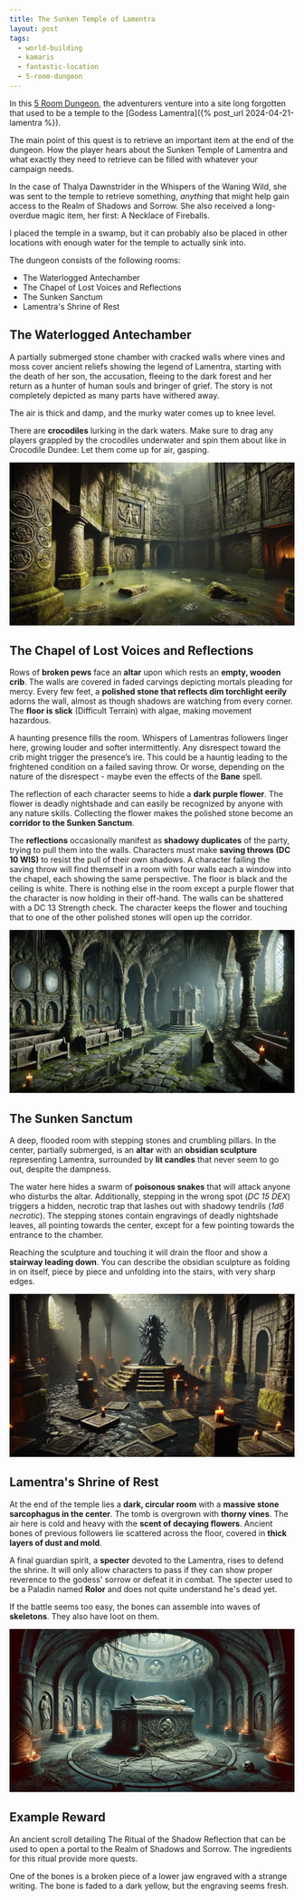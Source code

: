 ```yaml
---
title: The Sunken Temple of Lamentra
layout: post
tags:
  - world-building
  - kamaris
  - fantastic-location
  - 5-room-dungeon
---
```


In this [5 Room Dungeon](https://www.roleplayingtips.com/5-room-dungeons/), the adventurers venture into a site long forgotten that used to be a temple to the [Godess Lamentra]({% post_url 2024-04-21-lamentra %}).

The main point of this quest is to retrieve an important item at the end of the dungeon. How the player hears about the Sunken Temple of Lamentra and what exactly they need to retrieve can be filled with whatever your campaign needs.

In the case of Thalya Dawnstrider in the Whispers of the Waning Wild, she was sent to the temple to retrieve something, _anything_ that might help gain access to the Realm of Shadows and Sorrow. She also received a long-overdue magic item, her first: A Necklace of Fireballs.

I placed the temple in a swamp, but it can probably also be placed in other locations with enough water for the temple to actually sink into.

The dungeon consists of the following rooms:

- The Waterlogged Antechamber
- The Chapel of Lost Voices and Reflections
- The Sunken Sanctum
- Lamentra's Shrine of Rest

## The Waterlogged Antechamber

A partially submerged stone chamber with cracked walls where vines and moss cover ancient reliefs showing the legend of Lamentra, starting with the death of her son, the accusation, fleeing to the dark forest and her return as a hunter of human souls and bringer of grief. The story is not completely depicted as many parts have withered away. 

The air is thick and damp, and the murky water comes up to knee level.

There are **crocodiles** lurking in the dark waters. Make sure to drag any players grappled by the crocodiles underwater and spin them about like in Crocodile Dundee: Let them come up for air, gasping.

![The Waterlogged Antechamber](./the-waterlogged-antechamber.png)

## The Chapel of Lost Voices and Reflections

Rows of **broken pews** face an **altar** upon which rests an **empty, wooden crib**. The walls are covered in faded carvings depicting mortals pleading for mercy. Every few feet, a **polished stone that reflects dim torchlight eerily** adorns the wall, almost as though shadows are watching from every corner. The **floor is slick** (Difficult Terrain) with algae, making movement hazardous.

A haunting presence fills the room. Whispers of Lamentras followers linger here, growing louder and softer intermittently. Any disrespect toward the crib might trigger the presence’s ire. This could be a hauntig leading to the frightened condition on a failed saving throw. Or worse, depending on the nature of the disrespect - maybe even the effects of the **Bane** spell.

The reflection of each character seems to hide a **dark purple flower**. The flower is deadly nightshade and can easily be recognized by anyone with any nature skills. Collecting the flower makes the polished stone become an **corridor to the Sunken Sanctum**.

The **reflections** occasionally manifest as **shadowy duplicates** of the party, trying to pull them into the walls. Characters must make **saving throws (DC 10 WIS)** to resist the pull of their own shadows. A character failing the saving throw will find themself in a room with four walls each a window into the chapel, each showing the same perspective. The floor is black and the ceiling is white. There is nothing else in the room except a purple flower that the character is now holding in their off-hand. The walls can be shattered with a DC 13 Strength check. The character keeps the flower and touching that to one of the other polished stones will open up the corridor.

![The Chapel of Lost Voices and Reflections](./the-chapel-of-lost-voices-and-reflections.png)

## The Sunken Sanctum

A deep, flooded room with stepping stones and crumbling pillars. In the center, partially submerged, is an **altar** with an **obsidian sculpture** representing Lamentra, surrounded by **lit candles** that never seem to go out, despite the dampness.

The water here hides a swarm of **poisonous snakes** that will attack anyone who disturbs the altar. Additionally, stepping in the wrong spot (*DC 15 DEX*) triggers a hidden, necrotic trap that lashes out with shadowy tendrils (*1d6 necrotic*). The stepping stones contain engravings of deadly nightshade leaves, all pointing towards the center, except for a few pointing towards the entrance to the chamber.

Reaching the sculpture and touching it will drain the floor and show a **stairway leading down**. You can describe the obsidian sculpture as folding in on itself, piece by piece and unfolding into the stairs, with very sharp edges.

![The Sunken Sanctum](./the-sunken-sanktum.png)

## Lamentra's Shrine of Rest

At the end of the temple lies a **dark, circular room** with a **massive stone sarcophagus in the center**. The tomb is overgrown with **thorny vines**. The air here is cold and heavy with the **scent of decaying flowers**. Ancient bones of previous followers lie scattered across the floor, covered in **thick layers of dust and mold**.

A final guardian spirit, a **specter** devoted to the Lamentra, rises to defend the shrine. It will only allow characters to pass if they can show proper reverence to the godess' sorrow or defeat it in combat. The specter used to be a Paladin named **Rolor** and does not quite understand he's dead yet.

If the battle seems too easy, the bones can assemble into waves of **skeletons**. They also have loot on them.

![Lamentra's Shrine of Rest](./lamentras-shrine-of-rest.png)

## Example Reward

An ancient scroll detailing The Ritual of the Shadow Reflection that can be used to open a portal to the Realm of Shadows and Sorrow. The ingredients for this ritual provide more quests.

One of the bones is a broken piece of a lower jaw engraved with a strange writing. The bone is faded to a dark yellow, but the engraving seems fresh.
